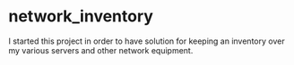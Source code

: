 # network_inventory

I started this project in order to have solution for keeping an inventory over my various servers and other network equipment.